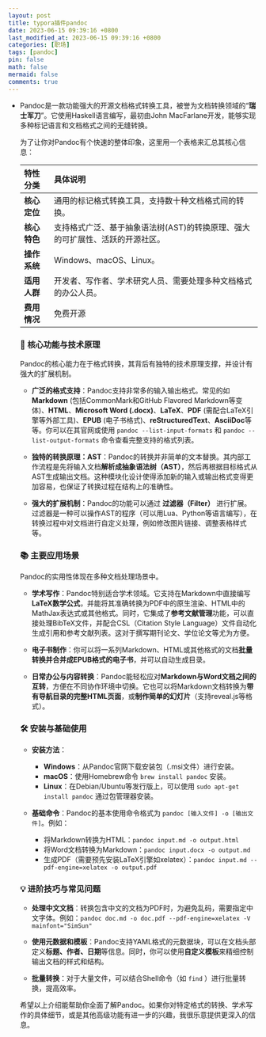 ```yaml
---
layout: post
title: typora插件pandoc
date: 2023-06-15 09:39:16 +0800
last_modified_at: 2023-06-15 09:39:16 +0800
categories: [职场]
tags: [pandoc]
pin: false
math: false
mermaid: false
comments: true
---
```


- Pandoc是一款功能强大的开源文档格式转换工具，被誉为文档转换领域的“**瑞士军刀**”。它使用Haskell语言编写，最初由John MacFarlane开发，能够实现多种标记语言和文档格式之间的无缝转换。

  为了让你对Pandoc有个快速的整体印象，这里用一个表格来汇总其核心信息：

  | **特性分类** | **具体说明**                                                 |
  | :----------- | :----------------------------------------------------------- |
  | **核心定位** | 通用的标记格式转换工具，支持数十种文档格式间的转换。         |
  | **核心特色** | 支持格式广泛、基于抽象语法树(AST)的转换原理、强大的可扩展性、活跃的开源社区。 |
  | **操作系统** | Windows、macOS、Linux。                                      |
  | **适用人群** | 开发者、写作者、学术研究人员、需要处理多种文档格式的办公人员。 |
  | **费用情况** | 免费开源                                                     |

  ### 🔧 核心功能与技术原理

  Pandoc的核心能力在于格式转换，其背后有独特的技术原理支撑，并设计有强大的扩展机制。

  - **广泛的格式支持**：Pandoc支持非常多的输入输出格式。常见的如**Markdown** (包括CommonMark和GitHub Flavored Markdown等变体)、**HTML**、**Microsoft Word (.docx)**、**LaTeX**、**PDF** (需配合LaTeX引擎等外部工具)、**EPUB** (电子书格式)、**reStructuredText**、**AsciiDoc**等等。你可以在其官网或使用 `pandoc --list-input-formats` 和 `pandoc --list-output-formats` 命令查看完整支持的格式列表。

  - **独特的转换原理：AST**：Pandoc的转换并非简单的文本替换。其内部工作流程是先将输入文档**解析成抽象语法树（AST）**，然后再根据目标格式从AST生成输出文档。这种模块化设计使得添加新的输入或输出格式变得更加容易，也保证了转换过程在结构上的准确性。

  - **强大的扩展机制**：Pandoc的功能可以通过 **过滤器（Filter）** 进行扩展。过滤器是一种可以操作AST的程序（可以用Lua、Python等语言编写），在转换过程中对文档进行自定义处理，例如修改图片链接、调整表格样式等。

  ### 📚 主要应用场景

  Pandoc的实用性体现在多种文档处理场景中。

  - **学术写作**：Pandoc特别适合学术领域。它支持在Markdown中直接编写**LaTeX数学公式**，并能将其准确转换为PDF中的原生渲染、HTML中的MathJax表达式或其他格式。同时，它集成了**参考文献管理**功能，可以直接处理BibTeX文件，并配合CSL（Citation Style Language）文件自动化生成引用和参考文献列表。这对于撰写期刊论文、学位论文等尤为方便。

  - **电子书制作**：你可以将一系列Markdown、HTML或其他格式的文档**批量转换并合并成EPUB格式的电子书**，并可以自动生成目录。

  - **日常办公与内容转换**：Pandoc能轻松应对**Markdown与Word文档之间的互转**，方便在不同协作环境中切换。它也可以将Markdown文档转换为**带有导航目录的完整HTML页面**，或**制作简单的幻灯片**（支持reveal.js等格式）。

  ### 🛠 安装与基础使用

  - **安装方法**：
      - **Windows**：从Pandoc官网下载安装包（.msi文件）进行安装。
      - **macOS**：使用Homebrew命令 `brew install pandoc` 安装。
      - **Linux**：在Debian/Ubuntu等发行版上，可以使用 `sudo apt-get install pandoc` 通过包管理器安装。

  - **基础命令**：Pandoc的基本使用命令格式为 `pandoc [输入文件] -o [输出文件]`。例如：
      - 将Markdown转换为HTML：`pandoc input.md -o output.html`
      - 将Word文档转换为Markdown：`pandoc input.docx -o output.md`
      - 生成PDF（需要预先安装LaTeX引擎如xelatex）：`pandoc input.md --pdf-engine=xelatex -o output.pdf`

  ### 💡 进阶技巧与常见问题

  - **处理中文文档**：转换包含中文的文档为PDF时，为避免乱码，需要指定中文字体。例如：`pandoc doc.md -o doc.pdf --pdf-engine=xelatex -V mainfont="SimSun"`

  - **使用元数据和模板**：Pandoc支持YAML格式的元数据块，可以在文档头部定义**标题、作者、日期**等信息。同时，你可以使用**自定义模板**来精细控制输出文档的样式和结构。

  - **批量转换**：对于大量文件，可以结合Shell命令（如 `find` ）进行批量转换，提高效率。

  希望以上介绍能帮助你全面了解Pandoc。如果你对特定格式的转换、学术写作的具体细节，或是其他高级功能有进一步的兴趣，我很乐意提供更深入的信息。
